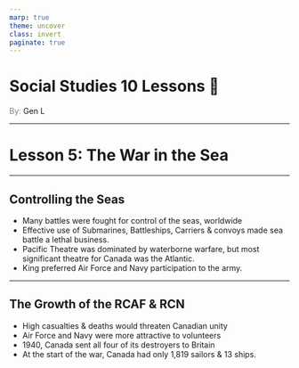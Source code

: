 ```yaml
---
marp: true
theme: uncover
class: invert
paginate: true
---
```


# <!--fit-->Social Studies 10 Lessons :book:

<span style="color:grey">By:</span> Gen L

<!--_footer: In partnership with Hyperion University, 2023-->

---

# Lesson 5: The War in the Sea

---

## Controlling the Seas

* Many battles were fought for control of the seas, worldwide
* Effective use of Submarines, Battleships, Carriers & convoys made sea battle a lethal business.
* Pacific Theatre was dominated by waterborne warfare, but most significant theatre for Canada was the Atlantic.
* King preferred Air Force and Navy participation to the army.

---

## The Growth of the RCAF & RCN

* High casualties & deaths would threaten Canadian unity
* Air Force and Navy were more attractive to volunteers
* 1940, Canada sent all four of its destroyers to Britain
* At the start of the war, Canada had only 1,819 sailors & 13 ships.

